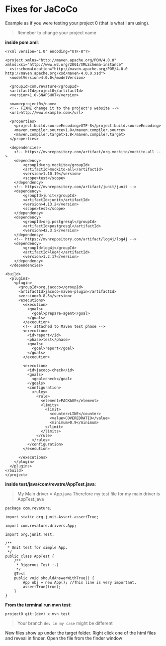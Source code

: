 # Fixes for JaCoCo

Example as if you were testing your project 0 (that is what I am using).


> Remeber to change your project name

**inside pom.xml**:

```
<?xml version="1.0" encoding="UTF-8"?>

<project xmlns="http://maven.apache.org/POM/4.0.0" xmlns:xsi="http://www.w3.org/2001/XMLSchema-instance"
  xsi:schemaLocation="http://maven.apache.org/POM/4.0.0 http://maven.apache.org/xsd/maven-4.0.0.xsd">
  <modelVersion>4.0.0</modelVersion>

  <groupId>com.revature</groupId>
  <artifactId>project0</artifactId>
  <version>1.0-SNAPSHOT</version>

  <name>project0</name>
  <!-- FIXME change it to the project's website -->
  <url>http://www.example.com</url>

  <properties>
    <project.build.sourceEncoding>UTF-8</project.build.sourceEncoding>
    <maven.compiler.source>1.8</maven.compiler.source>
    <maven.compiler.target>1.8</maven.compiler.target>
  </properties>

  <dependencies>
    <!-- https://mvnrepository.com/artifact/org.mockito/mockito-all -->
	<dependency>
	    <groupId>org.mockito</groupId>
	    <artifactId>mockito-all</artifactId>
	    <version>1.10.19</version>
	    <scope>test</scope>
	</dependency>
	<!-- https://mvnrepository.com/artifact/junit/junit -->
	<dependency>
	    <groupId>junit</groupId>
	    <artifactId>junit</artifactId>
	    <version>4.13.2</version>
	    <scope>test</scope>
	</dependency>
	<dependency>
		<groupId>org.postgresql</groupId>
		<artifactId>postgresql</artifactId>
		<version>42.3.5</version>
	</dependency>
	<!-- https://mvnrepository.com/artifact/log4j/log4j -->
	<dependency>
		<groupId>log4j</groupId>
		<artifactId>log4j</artifactId>
		<version>1.2.17</version>
	</dependency>
  </dependencies>

<build>
  <plugins>
    <plugin>
      <groupId>org.jacoco</groupId>
      <artifactId>jacoco-maven-plugin</artifactId>
      <version>0.8.5</version>
      <executions>
        <execution>
          <goals>
            <goal>prepare-agent</goal>
          </goals>
        </execution>
        <!-- attached to Maven test phase -->
        <execution>
          <id>report</id>
          <phase>test</phase>
          <goals>
            <goal>report</goal>
          </goals>
        </execution>

        <execution>
          <id>jacoco-check</id>
          <goals>
            <goal>check</goal>
          </goals>
          <configuration>
            <rules>
              <rule>
                <element>PACKAGE</element>
                <limits>
                  <limit>
                    <counter>LINE</counter>
                    <value>COVEREDRATIO</value>
                    <minimum>0.9</minimum>
                  </limit>
                </limits>
              </rule>
            </rules>
          </configuration>
        </execution>

      </executions>
    </plugin>
  </plugins>
</build>
</project>
```



**inside test/java/com/revatre/AppTest.java**:
> My Main driver = App.java
> Therefore my test file for my main driver is AppTest.java

```
package com.revature;

import static org.junit.Assert.assertTrue;

import com.revature.drivers.App;

import org.junit.Test;

/**
 * Unit test for simple App.
 */
public class AppTest {
    /**
     * Rigorous Test :-)
     */
    @Test
    public void shouldAnswerWithTrue() {
        App obj = new App(); //This line is very important.
        assertTrue(true);
    }
}
```

**From the terminal run mvn test:**

```
project0 git:(dev) x mvn test
```
> Your branch `dev in my case` might be different

New files show up under the target folder.
Right click one of the html files and reveal in finder.
Open the file from the finder window
